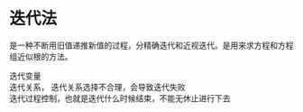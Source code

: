 # 迭代法

是一种不断用旧值递推新值的过程，分精确迭代和近视迭代。是用来求方程和方程组近似根的方法。


迭代变量  
迭代关系， 迭代关系选择不合理，会导致迭代失败  
迭代过程控制，也就是迭代什么时候结束，不能无休止进行下去  
  
